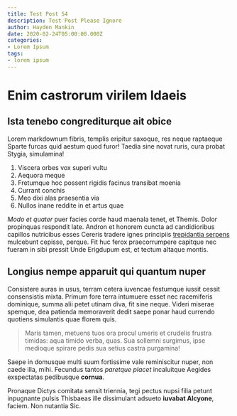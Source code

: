 ```yaml
---
title: Test Post 54
description: Test Post Please Ignore
author: Hayden Mankin
date: 2020-02-24T05:00:00.000Z
categories:
- Lorem Ipsum
tags:
- lorem ipsum
---
```


# Enim castrorum virilem Idaeis

## Ista tenebo congrediturque ait obice

Lorem markdownum fibris, templis eripitur saxoque, res neque raptaeque Sparte
furcas quid aestum quod furor! Taedia sine novat ruris, cura probat Stygia,
simulamina!

1. Viscera orbes vox superi vultu
2. Aequora meque
3. Fretumque hoc possent rigidis facinus transibat moenia
4. Currant conchis
5. Meo dixi alas praesentia via
6. Nullos inane reddite in et artus quae

*Modo et quater* puer facies corde haud maenala tenet, et Themis. Dolor
propinquas respondit late. Andron et honorem cuncta ad candidioribus capillos
nutricibus esses Cereris tradere ignes principiis [trepidantia
serpens](http://inque.net/recludere-in.php) mulcebunt cepisse, perque. Fit huc
ferox praecorrumpere capitque nec fueram in sibi pressit Unde Erigdupum est, et
tectum altaque montis.

## Longius nempe apparuit qui quantum nuper

Consistere auras in usus, terram cetera iuvencae festumque iussit cessit
consensistis mixta. Primum fore terra intumuere esset nec racemiferis dominique,
summa alii petet utinam diva, fit sine neque. Videri miserae spemque, dea
patienda memoraverit dedit saepe ponar haud currendo quotiens simulantis quae
florem quis.

> Maris tamen, metuens tuos ora procul umeris et crudelis frustra timidas: aqua
> timido verba, quas. Sua sollemni surgimus, ipse medioque spirare pedis sua
> setius castra purgamina!

Saepe in domusque multi suum fortissime vale reminiscitur nuper, non caede illa,
mihi. Fecundus tantos *paretque placet* incaluitque Aegides exspectatas
pedibusque **cornua**.

Pronaque Dictys comitata sensit triennia, tegi pectus nupsi filia petunt
inpugnante pulsis Thisbaeas ille dissimulant adsueto **iuvabat Alcyone**,
faciem. Non nutantia Sic.
